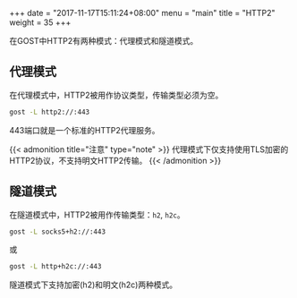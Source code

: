 +++
date = "2017-11-17T15:11:24+08:00"
menu = "main"
title = "HTTP2"
weight = 35
+++

在GOST中HTTP2有两种模式：代理模式和隧道模式。

## 代理模式

在代理模式中，HTTP2被用作协议类型，传输类型必须为空。

```bash
gost -L http2://:443
```

443端口就是一个标准的HTTP2代理服务。

{{< admonition title="注意" type="note" >}}
代理模式下仅支持使用TLS加密的HTTP2协议，不支持明文HTTP2传输。
{{< /admonition >}}

## 隧道模式

在隧道模式中，HTTP2被用作传输类型：`h2`, `h2c`。

```bash
gost -L socks5+h2://:443
```

或

```bash
gost -L http+h2c://:443
```

隧道模式下支持加密(h2)和明文(h2c)两种模式。